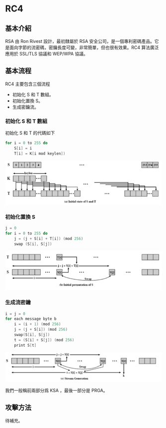 # RC4

## 基本介紹

RSA 由 Ron Rivest 設計，最初隸屬於 RSA 安全公司，是一個專利密碼產品。它是面向字節的流密碼，密鑰長度可變，非常簡單，但也很有效果。RC4 算法廣泛應用於 SSL/TLS 協議和 WEP/WPA 協議。

## 基本流程

RC4 主要包含三個流程

- 初始化 S 和 T 數組。
- 初始化置換 S。
- 生成密鑰流。

### 初始化 S 和 T 數組 

初始化 S 和 T 的代碼如下

```c
for i = 0 to 255 do
	S[i] = i
	T[i] = K[i mod keylen])
```

 ![image-20180714192918699](figure/rc4_s_t.png)

### 初始化置換 S

```c
j = 0
for i = 0 to 255 do 
	j = (j + S[i] + T[i]) (mod 256) 
	swap (S[i], S[j])
```

![image-20180714193448454](figure/rc4_s.png)

### 生成流密鑰

```c
i = j = 0 
for each message byte b
	i = (i + 1) (mod 256)
	j = (j + S[i]) (mod 256)
	swap(S[i], S[j])
	t = (S[i] + S[j]) (mod 256) 
	print S[t]
```

![image-20180714193537976](figure/rc4_key.png)

我們一般稱前兩部分爲 KSA ，最後一部分是 PRGA。

## 攻擊方法

待補充。

